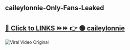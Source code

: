 
 ## caileylonnie-Only-Fans-Leaked

# <h2><a href="https://clipsfans.com/caileylonnie&ref=git">🔗 Click to LINKS ⏩⏩ 👉 🟢 caileylonnie </a></h2>

<a href="https://clipsfans.com/caileylonnie&ref=git" rel="nofollow" data-target="animated-image.originalLink"><img src="https://i.ibb.co.com/xMMVF88/686577567.gif" alt="Viral Video Original" style="max-width: 100%; display: inline-block;" data-target="animated-image.originalImage"></a>
